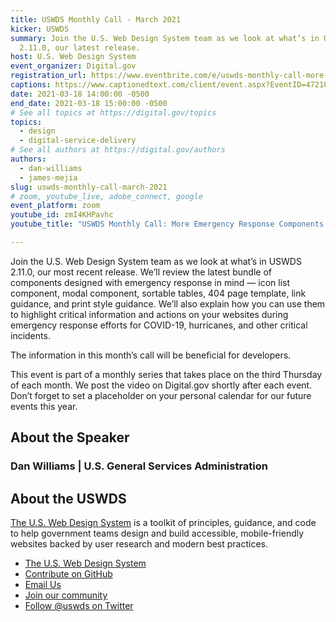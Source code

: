```yaml
---
title: USWDS Monthly Call - March 2021
kicker: USWDS
summary: Join the U.S. Web Design System team as we look at what’s in USWDS
  2.11.0, our latest release.
host: U.S. Web Design System
event_organizer: Digital.gov
registration_url: https://www.eventbrite.com/e/uswds-monthly-call-more-emergency-response-components-mar-2021-tickets-144525789527
captions: https://www.captionedtext.com/client/event.aspx?EventID=4721093&CustomerID=321
date: 2021-03-18 14:00:00 -0500
end_date: 2021-03-18 15:00:00 -0500
# See all topics at https://digital.gov/topics
topics:
  - design
  - digital-service-delivery
# See all authors at https://digital.gov/authors
authors:
  - dan-williams
  - james-mejia
slug: uswds-monthly-call-march-2021
# zoom, youtube_live, adobe_connect, google
event_platform: zoom
youtube_id: zmI4KHPavhc
youtube_title: "USWDS Monthly Call: More Emergency Response Components (Mar 2021)"

---
```

Join the U.S. Web Design System team as we look at what’s in USWDS 2.11.0, our most recent release. We’ll review the latest bundle of components designed with emergency response in mind — icon list component, modal component, sortable tables, 404 page template, link guidance, and print style guidance. We’ll also explain how you can use them to highlight critical information and actions on your websites during emergency response efforts for COVID-19, hurricanes, and other critical incidents. 

The information in this month’s call will be beneficial for developers.

This event is part of a monthly series that takes place on the third Thursday of each month. We post the video on Digital.gov shortly after each event. Don’t forget to set a placeholder on your personal calendar for our future events this year.

## About the Speaker
### Dan Williams&nbsp;|&nbsp;U.S. General Services Administration


## About the USWDS

[The U.S. Web Design System](https://designsystem.digital.gov/) is a toolkit of principles, guidance, and code to help government teams design and build accessible, mobile-friendly websites backed by user research and modern best practices.

* [The U.S. Web Design System](https://designsystem.digital.gov/)
* [Contribute on GitHub](https://github.com/uswds/uswds/issues)
* [Email Us](mailto:uswds@support.digitalgov.gov)
* [Join our community](https://digital.gov/communities/uswds/)
* [Follow @uswds on Twitter](https://twitter.com/uswds)
